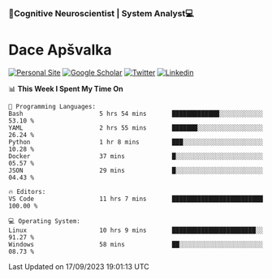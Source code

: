 ### 🧠Cognitive Neuroscientist | System Analyst💻
# Dace Apšvalka

[![Personal Site](https://img.shields.io/badge/website-teal?style=for-the-badge&logo=About.me&logoColor=white)](https://dcdace.net/)
[![Google Scholar](https://img.shields.io/badge/Scholar-yellow?style=for-the-badge&logo=googlescholar&logoColor=ffffff)](https://scholar.google.com/citations?hl=en&user=W8q0HBkAAAAJ&view_op=list_works&sortby=pubdate)
[![Twitter](https://img.shields.io/badge/Twitter-1DA1F2?logo=twitter&logoColor=white&style=for-the-badge)](https://twitter.com/dcdace)
[![Linkedin](https://img.shields.io/badge/linkedin-0077B5?logo=linkedin&logoColor=white&style=for-the-badge)](https://www.linkedin.com/in/dace-apsvalka/)

<!--
[![Dace's wakatime stats](https://github-readme-stats.vercel.app/api/wakatime?username=dcdace&theme=react&layout=compact&custom_title=Coding+past+7+days&v=2)](https://github.com/dcdace/dcdace)


[![github](https://img.shields.io/github/followers/dcdace?logo=github&style=plastic)](https://github.com/dcdace?tab=followers "GitHub followers")
[![wakatime](https://wakatime.com/badge/user/6e7556d3-b1db-4eef-a7e8-9bad735fc27e.svg?style=plastic?v=2)](https://wakatime.com/@6e7556d3-b1db-4eef-a7e8-9bad735fc27e "Total time coded since Feb 28 2022")

[![twitter](https://img.shields.io/twitter/follow/dcdace?label=followers&logo=twitter&color=%23007ec6&style=plastic)](https://twitter.com/dcdace "Twitter followers")

[![Dace's languages](https://github-readme-stats-one-nu-13.vercel.app/api/top-langs/?username=dcdace&langs_count=10&theme=nord&layout=compact)](https://github.com/anuraghazra/github-readme-stats) 
[![Dace's GitHub stats](https://github-readme-stats-one-nu-13.vercel.app/api?username=dcdace&theme=dracula&hide=prs,issues&count_private=true&show_icons=true&hide_rank=true&include_all_commits=true&hide_title=false&custom_title=GitHub+Stats)](https://github.com/anuraghazra/github-readme-stats)
-->

<!--START_SECTION:waka-->
📊 **This Week I Spent My Time On** 

```text
💬 Programming Languages: 
Bash                     5 hrs 54 mins       █████████████░░░░░░░░░░░░   53.10 % 
YAML                     2 hrs 55 mins       ███████░░░░░░░░░░░░░░░░░░   26.24 % 
Python                   1 hr 8 mins         ███░░░░░░░░░░░░░░░░░░░░░░   10.28 % 
Docker                   37 mins             █░░░░░░░░░░░░░░░░░░░░░░░░   05.57 % 
JSON                     29 mins             █░░░░░░░░░░░░░░░░░░░░░░░░   04.43 % 

🔥 Editors: 
VS Code                  11 hrs 7 mins       █████████████████████████   100.00 % 

💻 Operating System: 
Linux                    10 hrs 9 mins       ███████████████████████░░   91.27 % 
Windows                  58 mins             ██░░░░░░░░░░░░░░░░░░░░░░░   08.73 % 
```


 Last Updated on 17/09/2023 19:01:13 UTC
<!--END_SECTION:waka-->

